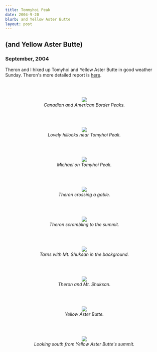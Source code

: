 ```yaml
---
title: Tommyhoi Peak
date: 2004-9-20
blurb: and Yellow Aster Butte
layout: post
---
```


<h2>(and Yellow Aster Butte)</h2>
<h3>September, 2004</h3>

<p>
</p>
<p>
Theron and I hiked up Tomyhoi and Yellow Aster Butte in good weather Sunday.
Theron's more detailed report is <a href="
http://www.theronwelch.com/mountains/pnw/north/tomyhoi/index.htm">here</a>.
</p>
<p>
<br><br><center>
<img src="images/borderpeaks.jpg"><br>
<i>Canadian and American Border Peaks.</i><br></center>

<br><br><center>
<img src="images/hillocks.jpg"><br>
<i>Lovely hillocks near Tomyhoi Peak.</i><br></center>

<br><br><center>
<img src="images/michaeltom.jpg"><br>
<i>Michael on Tomyhoi Peak.</i><br></center>

<br><br><center>
<img src="images/neargable.jpg"><br>
<i>Theron crossing a gable.</i><br></center>

<br><br><center>
<img src="images/nearsumth.jpg"><br>
<i>Theron scrambling to the summit.</i><br></center>

<br><br><center>
<img src="images/shuksanview.jpg"><br>
<i>Tarns with Mt. Shuksan in the background.</i><br></center>

<br><br><center>
<img src="images/theronbrskies.jpg"><br>
<i>Theron and Mt. Shuksan.</i><br></center>

<br><br><center>
<img src="images/yasterbutte.jpg"><br>
<i>Yellow Aster Butte.</i><br></center>

<br><br><center>
<img src="images/yastersummitv.jpg"><br>
<i>Looking south from Yellow Aster Butte's summit.</i><br></center>

</p>

